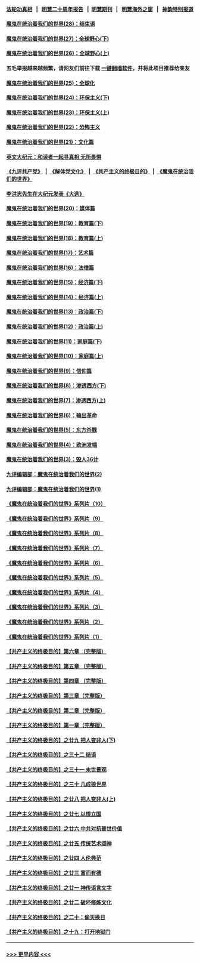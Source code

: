 #### [法轮功真相](https://github.com/gfw-breaker/truth/blob/master/README.md?t=0) &nbsp;&nbsp;|&nbsp;&nbsp; [明慧二十周年报告](https://github.com/gfw-breaker/mh-reports/blob/master/README.md?t=0) &nbsp;&nbsp;|&nbsp;&nbsp;[明慧期刊](https://github.com/gfw-breaker/mh-qikan) &nbsp;&nbsp;|&nbsp;&nbsp; [明慧海外之窗](https://github.com/gfw-breaker/mh-news/blob/master/README.md?t=0) &nbsp;&nbsp;|&nbsp;&nbsp; [神韵特别报道](https://github.com/gfw-breaker/mh-news/blob/master/shenyun.md?t=0)
#### [魔鬼在统治着我们的世界(28)：结束语](../pages/nsc422/n10936246.md?t=06130101) 
#### [魔鬼在统治着我们的世界(27)：全球野心(下)](../pages/nsc422/n10928319.md?t=06130101) 
#### [魔鬼在统治着我们的世界(26)：全球野心(上)](../pages/nsc422/n10900318.md?t=06130101) 
#### 五毛举报越来越频繁，请网友们前往下载 [一键翻墙软件](https://github.com/gfw-breaker/ssr-accounts)，并将此项目推荐给亲友
#### [魔鬼在统治着我们的世界(25)：全球化](../pages/nsc422/n10788205.md?t=06130101) 
#### [魔鬼在统治着我们的世界(24)：环保主义(下)](../pages/nsc422/n10695307.md?t=06130101) 
#### [魔鬼在统治着我们的世界(23)：环保主义(上)](../pages/nsc422/n10688613.md?t=06130101) 
#### [魔鬼在统治着我们的世界(22)：恐怖主义](../pages/nsc422/n10614727.md?t=06130101) 
#### [魔鬼在统治着我们的世界(21)：文化篇](../pages/nsc422/n10597706.md?t=06130101) 
#### [英文大纪元：和读者一起寻真相 无所畏惧](../pages/nsc422/n12542027.md?t=06130101) 
#### [《九评共产党》](https://github.com/begood0513/9ping.md/blob/master/README.md) &nbsp;|&nbsp; [《解体党文化》](../../../../jtdwh.md/blob/master/README.md)  &nbsp;|&nbsp; [《共产主义的终极目的》](../../../../gczydzjmd.md/blob/master/README.md) &nbsp;|&nbsp; [《魔鬼在统治我们的世界》](../../../../mgztzwmdsj.md/blob/master/README.md) 
#### [李洪志先生在大纪元发表《大选》](../pages/nsc422/n12534746.md?t=06130101) 
#### [魔鬼在统治着我们的世界(20)：媒体篇](../pages/nsc422/n10586579.md?t=06130101) 
#### [魔鬼在统治着我们的世界(19)：教育篇(下)](../pages/nsc422/n10564808.md?t=06130101) 
#### [魔鬼在统治着我们的世界(18)：教育篇(上)](../pages/nsc422/n10526970.md?t=06130101) 
#### [魔鬼在统治着我们的世界(17)：艺术篇](../pages/nsc422/n10499093.md?t=06130101) 
#### [魔鬼在统治着我们的世界(16)：法律篇](../pages/nsc422/n10485969.md?t=06130101) 
#### [魔鬼在统治着我们的世界(15)：经济篇(下)](../pages/nsc422/n10469975.md?t=06130101) 
#### [魔鬼在统治着我们的世界(14)：经济篇(上)](../pages/nsc422/n10457370.md?t=06130101) 
#### [魔鬼在统治着我们的世界(13)：政治篇(下)](../pages/nsc422/n10448270.md?t=06130101) 
#### [魔鬼在统治着我们的世界(12)：政治篇(上)](../pages/nsc422/n10444576.md?t=06130101) 
#### [魔鬼在统治着我们的世界(11)：家庭篇(下)](../pages/nsc422/n10440961.md?t=06130101) 
#### [魔鬼在统治着我们的世界(10)：家庭篇(上)](../pages/nsc422/n10435448.md?t=06130101) 
#### [魔鬼在统治着我们的世界(9)：信仰篇](../pages/nsc422/n10432159.md?t=06130101) 
#### [魔鬼在统治着我们的世界(8)：渗透西方(下)](../pages/nsc422/n10429603.md?t=06130101) 
#### [魔鬼在统治着我们的世界(7)：渗透西方(上)](../pages/nsc422/n10426013.md?t=06130101) 
#### [魔鬼在统治着我们的世界(6)：输出革命](../pages/nsc422/n10421536.md?t=06130101) 
#### [魔鬼在统治着我们的世界(5)：东方杀戮](../pages/nsc422/n10417707.md?t=06130101) 
#### [魔鬼在统治着我们的世界(4)：欧洲发端](../pages/nsc422/n10414890.md?t=06130101) 
#### [魔鬼在统治着我们的世界(3)：毁人36计](../pages/nsc422/n10411583.md?t=06130101) 
#### [九评编辑部：魔鬼在统治着我们的世界(2)](../pages/nsc422/n10410036.md?t=06130101) 
#### [九评编辑部：魔鬼在统治着我们的世界(1)](../pages/nsc422/n10406825.md?t=06130101) 
#### [《魔鬼在统治着我们的世界》系列片（10）](../pages/nsc422/n12292670.md?t=06130101) 
#### [《魔鬼在统治着我们的世界》系列片（9）](../pages/nsc422/n12290859.md?t=06130101) 
#### [《魔鬼在统治着我们的世界》系列片（8）](../pages/nsc422/n12287445.md?t=06130101) 
#### [《魔鬼在统治着我们的世界》系列片（7）](../pages/nsc422/n12283425.md?t=06130101) 
#### [《魔鬼在统治着我们的世界》系列片（6）](../pages/nsc422/n12282314.md?t=06130101) 
#### [《魔鬼在统治着我们的世界》系列片（5）](../pages/nsc422/n12281419.md?t=06130101) 
#### [《魔鬼在统治着我们的世界》系列片（4）](../pages/nsc422/n12274024.md?t=06130101) 
#### [《魔鬼在统治着我们的世界》系列片（3）](../pages/nsc422/n12271322.md?t=06130101) 
#### [《魔鬼在统治着我们的世界》系列片（2）](../pages/nsc422/n12269049.md?t=06130101) 
#### [《魔鬼在统治着我们的世界》系列片（1）](../pages/nsc422/n12267575.md?t=06130101) 
#### [【共产主义的终极目的】第六章 （完整版）](../pages/nsc422/n11428913.md?t=06130101) 
#### [【共产主义的终极目的】第五章 （完整版）](../pages/nsc422/n11428912.md?t=06130101) 
#### [【共产主义的终极目的】第四章 （完整版）](../pages/nsc422/n11428907.md?t=06130101) 
#### [【共产主义的终极目的】第三章（完整版）](../pages/nsc422/n11428848.md?t=06130101) 
#### [【共产主义的终极目的】第二章（完整版）](../pages/nsc422/n11428831.md?t=06130101) 
#### [【共产主义的终极目的】第一章（完整版）](../pages/nsc422/n11417651.md?t=06130101) 
#### [【共产主义的终极目的】之廿九 把人变非人(下)](../pages/nsc422/n11344140.md?t=06130101) 
#### [【共产主义的终极目的】之三十二 结语](../pages/nsc422/n11360535.md?t=06130101) 
#### [【共产主义的终极目的】之三十一 末世景观](../pages/nsc422/n11351129.md?t=06130101) 
#### [【共产主义的终极目的】之三十 几成狼世界](../pages/nsc422/n11348280.md?t=06130101) 
#### [【共产主义的终极目的】之廿八 把人变非人(上)](../pages/nsc422/n11340492.md?t=06130101) 
#### [【共产主义的终极目的】之廿七 以恨立国](../pages/nsc422/n11336944.md?t=06130101) 
#### [【共产主义的终极目的】之廿六 中共对抗普世价值](../pages/nsc422/n11324785.md?t=06130101) 
#### [【共产主义的终极目的】之廿五 传统艺术颂神](../pages/nsc422/n11296396.md?t=06130101) 
#### [【共产主义的终极目的】之廿四 人伦典范](../pages/nsc422/n11296397.md?t=06130101) 
#### [【共产主义的终极目的】之廿三 富而有德](../pages/nsc422/n11283598.md?t=06130101) 
#### [【共产主义的终极目的】之廿一 神传语言文字](../pages/nsc422/n11263265.md?t=06130101) 
#### [【共产主义的终极目的】之廿二 破坏修炼文化](../pages/nsc422/n11245728.md?t=06130101) 
#### [【共产主义的终极目的】之二十：偷天换日](../pages/nsc422/n11238846.md?t=06130101) 
#### [【共产主义的终极目的】之十九：打开地狱门](../pages/nsc422/n11206376.md?t=06130101) 

----
#### [ >>> 更早内容 <<< ](../indexes/nsc422-earlier.md)
